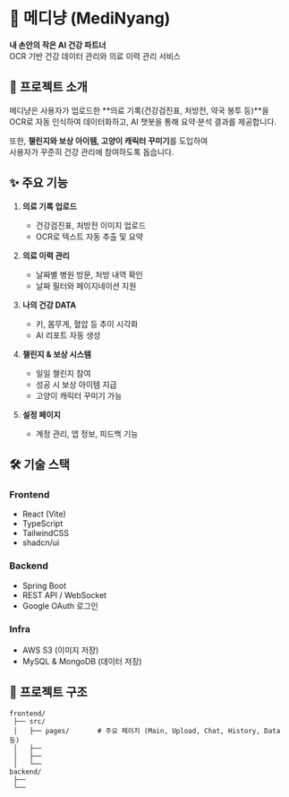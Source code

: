 # 🐾 메디냥 (MediNyang)
**내 손안의 작은 AI 건강 파트너**  
OCR 기반 건강 데이터 관리와 의료 이력 관리 서비스  



## 📌 프로젝트 소개
메디냥은 사용자가 업로드한 **의료 기록(건강검진표, 처방전, 약국 봉투 등)**을  
OCR로 자동 인식하여 데이터화하고, AI 챗봇을 통해 요약·분석 결과를 제공합니다.  

또한, **챌린지와 보상 아이템, 고양이 캐릭터 꾸미기**를 도입하여  
사용자가 꾸준히 건강 관리에 참여하도록 돕습니다.  



## ✨ 주요 기능
1. **의료 기록 업로드**
   - 건강검진표, 처방전 이미지 업로드  
   - OCR로 텍스트 자동 추출 및 요약  

2. **의료 이력 관리**
   - 날짜별 병원 방문, 처방 내역 확인  
   - 날짜 필터와 페이지네이션 지원  

3. **나의 건강 DATA**
   - 키, 몸무게, 혈압 등 추이 시각화  
   - AI 리포트 자동 생성  

4. **챌린지 & 보상 시스템**
   - 일일 챌린지 참여  
   - 성공 시 보상 아이템 지급  
   - 고양이 캐릭터 꾸미기 가능  

5. **설정 페이지**
   - 계정 관리, 앱 정보, 피드백 기능  



## 🛠 기술 스택
### Frontend
- React (Vite)
- TypeScript
- TailwindCSS
- shadcn/ui

### Backend
- Spring Boot
- REST API / WebSocket
- Google OAuth 로그인

### Infra
- AWS S3 (이미지 저장)
- MySQL & MongoDB (데이터 저장)



## 📂 프로젝트 구조
```plaintext
frontend/
 ├── src/
 │   ├── pages/       # 주요 페이지 (Main, Upload, Chat, History, Data 등)
 │   ├── 
 │   ├──
 │   └── 
backend/
 ├── 
 └──
